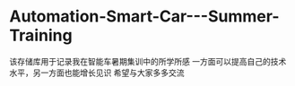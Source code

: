 # Automation-Smart-Car---Summer-Training
该存储库用于记录我在智能车暑期集训中的所学所感
一方面可以提高自己的技术水平，另一方面也能增长见识
希望与大家多多交流

